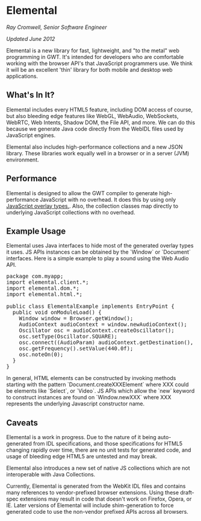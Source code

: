 Elemental
===

_Ray Cromwell, Senior Software Engineer_

_Updated June 2012_

 Elemental is a new library for fast, lightweight, and "to the metal" web programming in GWT.
It's intended for developers who are comfortable working with the browser API's that JavaScript
programmers use. We think it will be an excellent 'thin' library for both mobile and desktop web
applications.

## What's In It? <a id="Contents"></a>

 Elemental includes every HTML5 feature, including DOM access of course, but also
bleeding edge features like WebGL, WebAudio, WebSockets, WebRTC, Web Intents, Shadow DOM,
the File API, and more. We can do this because we generate Java code directly from the WebIDL
files used by JavaScript engines.

 Elemental also includes high-performance collections and a new JSON library. These libraries
work equally well in a browser or in a server (JVM) environment.

## Performance <a id="Performance"></a>

 Elemental is designed to allow the GWT compiler to generate high-performance JavaScript with no
overhead. It does this by using only
[JavaScript overlay types.](../doc/latest/DevGuideCodingBasicsOverlay.html). Also,
the collection classes map directly to underlying JavaScript collections with no overhead.

## Example Usage <a id="Example"></a>
<p> Elemental uses Java interfaces to hide most of the generated overlay types it uses. JS APIs instances
can be obtained by the `Window` or `Document` interfaces. Here is a simple example to play a sound using
the Web Audio API.

<pre class="prettyprint">
package com.myapp;
import elemental.client.*;
import elemental.dom.*;
import elemental.html.*;

public class ElementalExample implements EntryPoint {
  public void onModuleLoad() {
    Window window = Browser.getWindow();
    AudioContext audioContext = window.newAudioContext();
    Oscillator osc = audioContext.createOscillator();
    osc.setType(Oscillator.SQUARE);
    osc.connect((AudioParam) audioContext.getDestination(), 0);
    osc.getFrequency().setValue(440.0f);
    osc.noteOn(0);
  }  
}
</pre>

<p> In general, HTML elements can be constructed by invoking methods starting with the pattern
`Document.createXXXElement` where XXX could be elements like `Select`,
or `Video`. JS APIs which allow the `new` keyword to construct instances
are found on `Window.newXXX` where XXX represents the underlying Javascript 
constructor name.

## Caveats <a id="Caveats"></a>

<p>
Elemental is a work in progress. Due to the nature of it being auto-generated from IDL specifications,
and those specifications for HTML5 changing rapidly over time, there are no unit tests for
generated code, and usage of bleeding edge HTML5 are untested and may break.

<p>
Elemental also introduces a new set of native JS collections which are not interoperable with Java
Collections. 

<p>
Currently, Elemental is generated from the WebKit IDL files and contains many references to
vendor-prefixed browser extensions. Using these draft-spec extensions may result in code that doesn't 
work on Firefox, Opera, or IE. Later versions of Elemental will include shim-generation
to force generated code to use the non-vendor prefixed APIs across all browsers.

